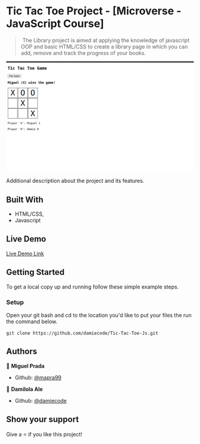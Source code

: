 # Tic Tac Toe Project - [Microverse - JavaScript Course]

> ​ The Library project is aimed at applying the knowledge of javascript OOP and basic HTML/CSS to create a library page in which you can add, remove and track the progress of your books. ​

![screenshot](TicTacToe.png )

Additional description about the project and its features.

## Built With

- HTML/CSS,
- Javascript

## Live Demo

[Live Demo Link](https://rawcdn.githack.com/damiecode/Tic-Tac-Toe-Js/feature/Tic-Tac-Toe/index.html )


## Getting Started

To get a local copy up and running follow these simple example steps.

### Setup

Open your git bash and cd to the location you'd like to put your files the run the command below.

```console
git clone https://github.com/damiecode/Tic-Tac-Toe-Js.git
```

## Authors

👤 **Miguel Prada**

- Github: [@mapra99](https://github.com/mapra99)

👤 **Damilola Ale**

- Github: [@damiecode](https://github.com/damiecode)


## Show your support

Give a ⭐️ if you like this project!

